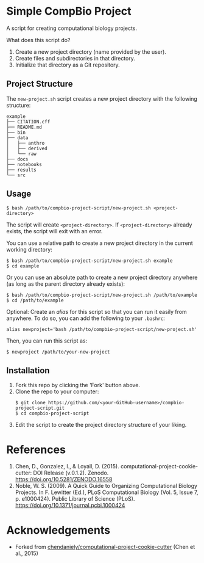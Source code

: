 Simple CompBio Project
======================

A script for creating computational biology projects.

What does this script do?

1. Create a new project directory (name provided by the user).
1. Create files and subdirectories in that directory.
1. Initialize that directory as a Git repository.

Project Structure
-----------------

The `new-project.sh` script creates a new project directory with the following
structure:

    example
    ├── CITATION.cff
    ├── README.md
    ├── bin
    ├── data
    │   ├── anthro
    │   ├── derived
    │   └── raw
    ├── docs
    ├── notebooks
    ├── results
    └── src

Usage
-----

```
$ bash /path/to/compbio-project-script/new-project.sh <project-directory>
```

The script will create `<project-directory>`. If `<project-directory>` already
exists, the script will exit with an error.

You can use a relative path to create a new project directory in the current working directory:

```
$ bash /path/to/compbio-project-script/new-project.sh example
$ cd example
```


Or you can use an absolute path to create a new project directory anywhere (as long as the parent directory already exists):

```
$ bash /path/to/compbio-project-script/new-project.sh /path/to/example
$ cd /path/to/example
```

Optional: Create an *alias* for this script so that you can run it easily from
anywhere. To do so, you can add the following to your `.bashrc`:

```
alias newproject='bash /path/to/compbio-project-script/new-project.sh'
```

Then, you can run this script as:

```
$ newproject /path/to/your-new-project
```

Installation
------------

1. Fork this repo by clicking the 'Fork' button above.
1. Clone the repo to your computer:
    ```
    $ git clone https://github.com/<your-GitHub-username>/compbio-project-script.git
    $ cd compbio-project-script
    ```
1. Edit the script to create the project directory structure of your liking.


References
==========

1. Chen, D., Gonzalez, I., & Loyall, D. (2015).
   computational-project-cookie-cutter: DOI Release (v.0.1.2). Zenodo.
   https://doi.org/10.5281/ZENODO.16558
1. Noble, W. S. (2009). A Quick Guide to Organizing Computational Biology
   Projects. In F. Lewitter (Ed.), PLoS Computational Biology (Vol. 5, Issue 7,
   p. e1000424). Public Library of Science (PLoS).
   https://doi.org/10.1371/journal.pcbi.1000424


Acknowledgements
================

- Forked from [chendaniely/computational-project-cookie-cutter][730938c] (Chen et al., 2015)


[730938c]: https://github.com/chendaniely/computational-project-cookie-cutter/tree/730938cb29a4e00c36083e242e5dd5be55b3e024

<!-- END -->
